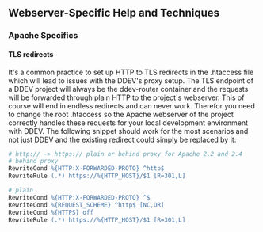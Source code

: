 ## Webserver-Specific Help and Techniques

### Apache Specifics

#### TLS redirects

It's a common practice to set up HTTP to TLS redirects in the .htaccess file which will lead to issues with the DDEV's proxy setup. The TLS endpoint of a DDEV project will always be the ddev-router container and the requests will be forwarded through plain HTTP to the project's webserver. This of course will end in endless redirects and can never work. Therefor you need to change the root .htaccess so the Apache webserver of the project correctly handles these requests for your local development environment with DDEV. The following snippet should work for the most scenarios and not just DDEV and the existing redirect could simply be replaced by it:

```apache
# http:// -> https:// plain or behind proxy for Apache 2.2 and 2.4
# behind proxy
RewriteCond %{HTTP:X-FORWARDED-PROTO} ^http$
RewriteRule (.*) https://%{HTTP_HOST}/$1 [R=301,L]

# plain
RewriteCond %{HTTP:X-FORWARDED-PROTO} ^$
RewriteCond %{REQUEST_SCHEME} ^http$ [NC,OR]
RewriteCond %{HTTPS} off
RewriteRule (.*) https://%{HTTP_HOST}/$1 [R=301,L]
```
